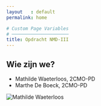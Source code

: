 ```yaml
---
layout   : default
permalink: home

# Custom Page Variables
# ─────────────────────
title: Opdracht NMD-III
---
```


Wie zijn we?
------------

 - Mathilde Waeterloos, 2CMO-PD
 - Marthe De Boeck, 2CMO-PD

<img src="../../../../../../images/fotomathi.png" alt="Mathilde Waeterloos" class="image_wiezijnwe">
